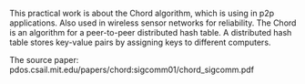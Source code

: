 This practical work is about the Chord algorithm, which is using in p2p applications. Also used in wireless sensor networks for reliability.
The Chord is an algorithm for a peer-to-peer distributed hash table. A distributed hash table stores key-value pairs by assigning keys to different computers.

The source paper: pdos.csail.mit.edu/papers/chord:sigcomm01/chord_sigcomm.pdf
